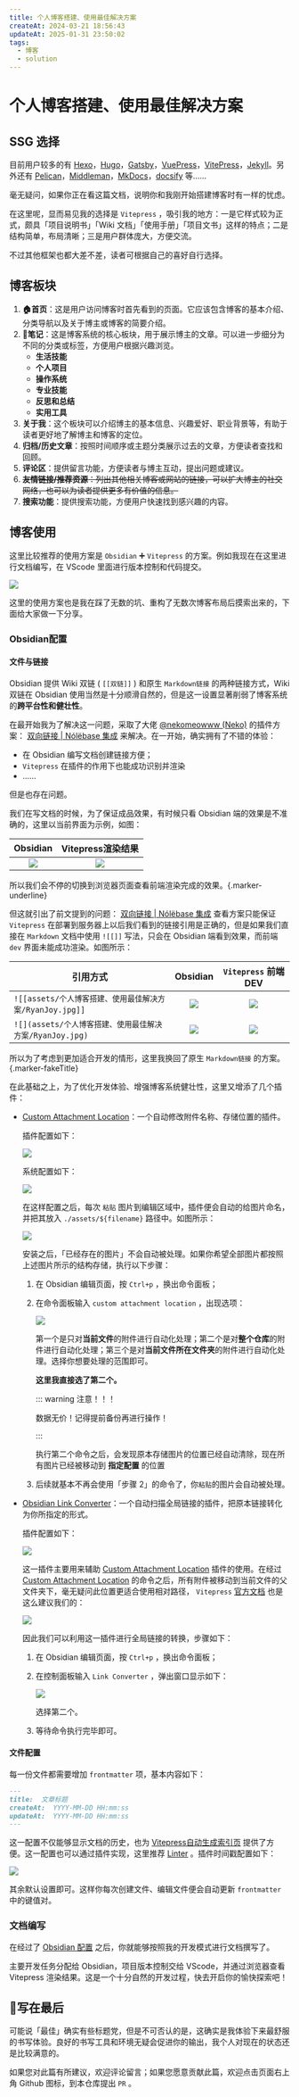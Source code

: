 ```yaml
---
title: 个人博客搭建、使用最佳解决方案
createAt: 2024-03-21 18:56:43
updateAt: 2025-01-31 23:50:02
tags:
  - 博客
  - solution
---
```


# 个人博客搭建、使用最佳解决方案

## SSG 选择

目前用户较多的有 [Hexo](https://hexo.io/zh-cn/)，[Hugo](https://gohugo.io/)，[Gatsby](https://www.gatsbyjs.com/)，[VuePress](https://vuepress.vuejs.org/zh/)，[VitePress](https://vitepress.dev/zh/)，[Jekyll](https://jekyllrb.com/)。另外还有 [Pelican](https://getpelican.com/)，[Middleman](https://middlemanapp.com/)，[MkDocs](https://www.mkdocs.org/)，[docsify](https://docsify.js.org/#/) 等……

毫无疑问，如果你正在看这篇文档，说明你和我刚开始搭建博客时有一样的忧虑。

在这里呢，显而易见我的选择是 `Vitepress` ，吸引我的地方：一是它样式较为正式，颇具「项目说明书」「Wiki 文档」「使用手册」「项目文书」这样的特点；二是结构简单，布局清晰；三是用户群体庞大，方便交流。

不过其他框架也都大差不差，读者可根据自己的喜好自行选择。

## 博客板块

1. **🏠首页**：这是用户访问博客时首先看到的页面。它应该包含博客的基本介绍、分类导航以及关于博主或博客的简要介绍。
2. **📒笔记**：这是博客系统的核心板块，用于展示博主的文章。可以进一步细分为不同的分类或标签，方便用户根据兴趣浏览。
	- **生活技能**
	- **个人项目**
	- **操作系统**
	- **专业技能**
	- **反思和总结**
	- **实用工具**
3. **关于我**：这个板块可以介绍博主的基本信息、兴趣爱好、职业背景等，有助于读者更好地了解博主和博客的定位。
4. **归档/历史文章**：按照时间顺序或主题分类展示过去的文章，方便读者查找和回顾。
5. **评论区**：提供留言功能，方便读者与博主互动，提出问题或建议。
6. ~~**友情链接/推荐资源**：列出其他相关博客或网站的链接，可以扩大博主的社交网络，也可以为读者提供更多有价值的信息。~~
7. **搜索功能**：提供搜索功能，方便用户快速找到感兴趣的内容。

## 博客使用

这里比较推荐的使用方案是 `Obsidian` ➕ `Vitepress` 的方案。例如我现在在这里进行文档编写，在 VScode 里面进行版本控制和代码提交。

![](assets/个人博客搭建、使用最佳解决方案/2025-01-31_17-57-56.gif)

这里的使用方案也是我在踩了无数的坑、重构了无数次博客布局后摸索出来的，下面给大家做一下分享。

### Obsidian配置

#### 文件与链接

Obsidian 提供 Wiki 双链 ( `[[双链]]` ) 和原生 `Markdown链接` 的两种链接方式，Wiki 双链在 Obsidian 使用当然是十分顺滑自然的，但是这一设置显著削弱了博客系统的**跨平台性和健壮性**。

在最开始我为了解决这一问题，采取了大佬 [@nekomeowww (Neko)](https://github.com/nekomeowww) 的插件方案： [双向链接 \| Nólëbase 集成](https://nolebase-integrations.ayaka.io/pages/zh-CN/integrations/markdown-it-bi-directional-links/) 来解决。在一开始，确实拥有了不错的体验：

- 在 Obsidian 编写文档创建链接方便；
- `Vitepress` 在插件的作用下也能成功识别并渲染
- ……

<span class="marker-evy">但是也存在问题</span>。

我们在写文档的时候，为了保证成品效果，有时候只看 Obsidian 端的效果是不准确的，这里以当前界面为示例，如图：

|                  **Obsidian**                  |               **Vitepress**渲染结果                |
| :--------------------------------------------: | :--------------------------------------------: |
| ![](assets/个人博客搭建、使用最佳解决方案/20250131221726.png) | ![](assets/个人博客搭建、使用最佳解决方案/20250131221649.png) |

所以我们会不停的切换到浏览器页面查看前端渲染完成的效果。{.marker-underline}

但这就引出了前文提到的问题： [双向链接 \| Nólëbase 集成](https://nolebase-integrations.ayaka.io/pages/zh-CN/integrations/markdown-it-bi-directional-links/) 查看方案只能保证 `Vitepress` 在部署到服务器上以后我们看到的链接引用是正确的，但是如果我们直接在 `Markdown` 文档中使用 `![[]]` 写法，只会在 Obsidian 端看到效果，而前端 `dev` 界面未能成功渲染。如图所示：

| **引用方式**                                  |                  **Obsidian**                  |               `Vitepress` 前端 DEV               |
| ----------------------------------------- | :--------------------------------------------: | :--------------------------------------------: |
| `![[assets/个人博客搭建、使用最佳解决方案/RyanJoy.jpg]]` | ![](assets/个人博客搭建、使用最佳解决方案/20250131223328.png) | ![](assets/个人博客搭建、使用最佳解决方案/20250131223402.png) |
| `![](assets/个人博客搭建、使用最佳解决方案/RyanJoy.jpg)` | ![](assets/个人博客搭建、使用最佳解决方案/20250131223459.png) | ![](assets/个人博客搭建、使用最佳解决方案/20250131223526.png) |

所以为了考虑到更加适合开发的情形，这里我换回了原生 `Markdown链接` 的方案。{.marker-fakeTitle}

在此基础之上，为了优化开发体验、增强博客系统健壮性，这里又增添了几个插件：

- [Custom Attachment Location]( obsidian://show-plugin?id=obsidian-custom-attachment-location )：一个自动修改附件名称、存储位置的插件。

	插件配置如下：

	![](assets/个人博客搭建、使用最佳解决方案/20250131225400.png)

	系统配置如下：

	![](assets/个人博客搭建、使用最佳解决方案/20250131225642.png)

	在这样配置之后，每次 `粘贴` 图片到编辑区域中，插件便会自动的给图片命名，并把其放入 `./assets/${filename}` 路径中。如图所示：

	![](assets/个人博客搭建、使用最佳解决方案/20250131225944.png)

	安装之后，「已经存在的图片」不会自动被处理。如果你希望全部图片都按照上述图片所示的结构存储，执行以下步骤：

	1. 在 Obsidian 编辑页面，按 `Ctrl+p` ，换出命令面板；
	2. 在命令面板输入 `custom attachment location` ，出现选项：

		![](assets/个人博客搭建、使用最佳解决方案/20250131230508.png)

		第一个是只对**当前文件**的附件进行自动化处理；第二个是对**整个仓库**的附件进行自动化处理；第三个是对**当前文件所在文件夹**的附件进行自动化处理。选择你想要处理的范围即可。

		**这里我直接选了第二个。**

		::: warning 注意！！！

		数据无价！记得提前备份再进行操作！

		:::

		执行第二个命令之后，会发现原本存储图片的位置已经自动清除，现在所有图片已经被移动到 <span class="marker-evy">**指定配置**</span> 的位置

	3. 后续就基本不再会使用「步骤 2」的命令了，你`粘贴`的图片会自动被处理。

- [Obsidian Link Converter]( obsidian://show-plugin?id=obsidian-link-converter )：一个自动扫描全局链接的插件，把原本链接转化为你所指定的形式。

	插件配置如下：

	![](assets/个人博客搭建、使用最佳解决方案/20250131231435.png)

	这一插件主要用来辅助 [Custom Attachment Location](obsidian://show-plugin?id=obsidian-custom-attachment-location) 插件的使用。在经过 [Custom Attachment Location](obsidian://show-plugin?id=obsidian-custom-attachment-location) 的命令之后，所有附件被移动到当前文件的父文件夹下，毫无疑问此位置更适合使用相对路径， `Vitepress` [官方文档](https://vitepress.dev/zh/guide/asset-handling#referencing-static-assets) 也是这么建议我们的：

	![](assets/个人博客搭建、使用最佳解决方案/20250131232228.png)

	因此我们可以利用这一插件进行全局链接的转换，步骤如下：

	1. 在 Obsidian 编辑页面，按 `Ctrl+p` ，换出命令面板；
	2. 在控制面板输入 `Link Converter` ，弹出窗口显示如下：

		![](assets/个人博客搭建、使用最佳解决方案/20250131232434.png)

		选择第二个。

	3. 等待命令执行完毕即可。

#### 文件配置

每一份文件都需要增加 `frontmatter` 项，基本内容如下：

```markdown [example.md]
---
title:  文章标题
createAt:  YYYY-MM-DD HH:mm:ss
updateAt:  YYYY-MM-DD HH:mm:ss
---
```

这一配置不仅能够显示文档的历史，也为 [Vitepress自动生成索引页](../🔌功能解耦插件/Vitepress自动生成索引页.md) 提供了方便。这一配置也可以通过插件实现，这里推荐 [Linter](obsidian://show-plugin?id=obsidian-linter) 。插件时间戳配置如下：

![](assets/个人博客搭建、使用最佳解决方案/20250131233858.png)

其余默认设置即可。这样你每次创建文件、编辑文件便会自动更新 `frontmatter` 中的键值对。

### 文档编写

在经过了 [Obsidian 配置](#obsidian配置) 之后，你就能够按照我的开发模式进行文档撰写了。

主要开发任务分配给 Obsidian，项目版本控制交给 VScode，并通过浏览器查看 Vitepress 渲染结果。这是一个十分自然的开发过程，快去开启你的愉快探索吧！

## 🎊写在最后

可能说「最佳」确实有些标题党，但是不可否认的是，这确实是我体验下来最舒服的书写体验。良好的书写工具和环境无疑会促进你的输出，我个人对现在的状态还是比较满意的。

如果您对此篇有所建议，欢迎评论留言；如果您愿意贡献此篇，欢迎点击页面右上角 Github 图标，到本仓库提出 `PR` 。